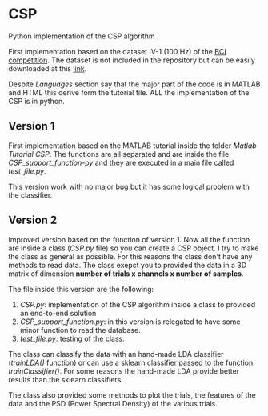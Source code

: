 # CSP
 Python implementation of the CSP algorithm

First implementation based on the dataset IV-1 (100 Hz) of the [BCI competition](http://www.bbci.de/competition/).
The dataset is not included in the repository but can be easily downloaded at this [link](http://www.bbci.de/competition/iv/#datasets).

Despite *Languages* section say that the major part of the code is in MATLAB and HTML this derive form the tutorial file. ALL the implementation of the CSP is in python.

## Version 1
First implementation based on the MATLAB tutorial inside the folder *Matlab Tutorial CSP*. The functions are all separated and are inside the file *CSP_support_function-py* and they are executed in a main file called *test_file.py*.

This version work with no major bug but it has some logical problem with the classifier.

## Version 2
Improved version based on the function of version 1. Now all the function are inside a class (*CSP.py* file) so you can create a CSP object. I try to make the class as general as possible. For this reasons the class don't have any methods to read data. The class exepct you to provided the data in a 3D matrix of dimension **number of trials x channels x number of samples**.

The file inside this version are the following:
1. *CSP.py*: implementation of the CSP algorithm inside a class to provided an end-to-end solution
2. *CSP_support_function.py*: in this version is relegated to have some minor function to read the database.
3. *test_file.py*: testing of the class.

The class can classify the data with an hand-made LDA classifier (*trainLDA()* function) or can use a sklearn classifier passed to the function *trainClassifier()*. For some reasons the hand-made LDA provide better results than the sklearn classifiers.

The class also provided some methods to plot the trials, the features of the data and the PSD (Power Spectral Density) of the various trials. 

